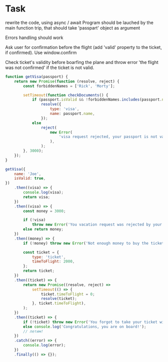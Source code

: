 # Task

rewrite the code, using async / await
Program should be lauched by the main function trip, that should take 'passpart' object as argument

Errors handling should work

Ask user for confirmation before the flight (add 'valid' property to the ticket, if confirmed). Use window.confirm

Check ticket's validity before boarfing the plane and throw error 'the flight was not confirmed' if the ticket is not valid.

```js
function getVisa(passport) {
	return new Promise(function (resolve, reject) {
		const forbiddenNames = ['Rick', 'Morty'];

		setTimeout(function checkDocuments() {
			if (passport.isValid && !forbiddenNames.includes(passport.name))
				resolve({
					type: 'visa',
					name: passport.name,
				});
			else
				reject(
					new Error(
						'visa request rejected, your passport is not valid or your name is on the forbidden list',
					),
				);
		}, 3000);
	});
}

getVisa({
	name: 'Joe',
	isValid: true,
})
	.then((visa) => {
		console.log(visa);
		return visa;
	})
	.then((visa) => {
		const money = 3000;

		if (!visa)
			throw new Error('You vacation request was rejected by your manager!');
		else return money;
	})
	.then((money) => {
		if (!money) throw new Error('Not enough money to buy the tickets!');

		const ticket = {
			type: 'ticket',
			timeToFlight: 2000,
		};
		return ticket;
	})
	.then((ticket) => {
		return new Promise((resolve, reject) =>
			setTimeout(() => {
				ticket.timeToFlight = 0;
				resolve(ticket);
			}, ticket.timeToFlight),
		);
	})
	.then((ticket) => {
		if (!ticket) throw new Error('You forgot to take your ticket with you!');
		else console.log('Congratulations, you are on board!');
		// летим!
	})
	.catch((error) => {
		console.log(error);
	})
	.finally(() => {});
```

